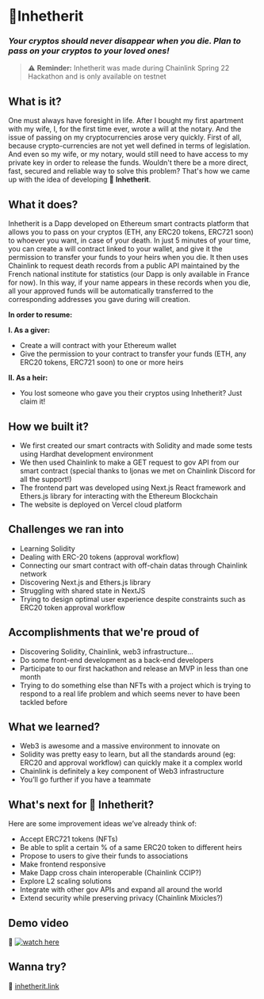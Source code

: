 # **🌈Inhetherit**
### _Your cryptos should never disappear when you die. Plan to pass on your cryptos to your loved ones!_

> ⚠️ **Reminder:** Inhetherit was made during Chainlink Spring 22 Hackathon and is only available on testnet 

## What is it?
One must always have foresight in life. After I bought my first apartment with my wife, I, for the first time ever, wrote a will at the notary. And the issue of passing on my cryptocurrencies arose very quickly. First of all, because crypto-currencies are not yet well defined in terms of legislation. And even so my wife, or my notary, would still need to have access to my private key in order to release the funds. Wouldn't there be a more direct, fast, secured and reliable way to solve this problem? That's how we came up with the idea of developing 🌈 **Inhetherit**. 

## What it does?
Inhetherit is a Dapp developed on Ethereum smart contracts platform that allows you to pass on your cryptos (ETH, any ERC20 tokens, ERC721 soon) to whoever you want, in case of your death. In just 5 minutes of your time, you can create a will contract linked to your wallet, and give it the permission to transfer your funds to your heirs when you die. It then uses Chainlink to request death records from a public API maintained by the French national institute for statistics (our Dapp is only available in France for now). In this way, if your name appears in these records when you die, all your approved funds will be automatically transferred to the corresponding addresses you gave during will creation. 

**In order to resume:**

**I. As a giver:**
- Create a will contract with your Ethereum wallet
- Give the permission to your contract to transfer your funds (ETH, any ERC20 tokens, ERC721 soon) to one or more heirs

**II. As a heir:**
- You lost someone who gave you their cryptos using Inhetherit? Just claim it!

## How we built it?
- We first created our smart contracts with Solidity and made some tests using Hardhat development environment
- We then used Chainlink to make a GET request to gov API from our smart contract (special thanks to Ijonas we met on Chainlink Discord for all the support!)
- The frontend part was developed using Next.js React framework and Ethers.js library for interacting with the Ethereum Blockchain
- The website is deployed on Vercel cloud platform

## Challenges we ran into
- Learning Solidity
- Dealing with ERC-20 tokens (approval workflow)
- Connecting our smart contract with off-chain datas through Chainlink network
- Discovering Next.js and Ethers.js library
- Struggling with shared state in NextJS
- Trying to design optimal user experience despite constraints such as ERC20 token approval workflow

## Accomplishments that we're proud of
- Discovering Solidity, Chainlink, web3 infrastructure…
- Do some front-end development as a back-end developers
- Participate to our first hackathon and release an MVP in less than one month
- Trying to do something else than NFTs with a project which is trying to respond to a real life problem and which seems never to have been tackled before

## What we learned?
- Web3 is awesome and a massive environment to innovate on
- Solidity was pretty easy to learn, but all the standards around (eg: ERC20 and approval workflow) can quickly make it a complex world
- Chainlink is definitely a key component of Web3 infrastructure
- You’ll go further if you have a teammate

## What's next for 🌈 Inhetherit?
Here are some improvement ideas we’ve already think of:
- Accept ERC721 tokens (NFTs)
- Be able to split a certain % of a same ERC20 token to different heirs
- Propose to users to give their funds to associations
- Make frontend responsive
- Make Dapp cross chain interoperable (Chainlink CCIP?)
- Explore L2 scaling solutions
- Integrate with other gov APIs and expand all around the world
- Extend security while preserving privacy (Chainlink Mixicles?)

## Demo video
🎥 [![watch here](https://i.ibb.co/fpfS4FM/Capture-d-e-cran-2022-05-16-a-14-35-48.png)](https://www.youtube.com/watch?v=9KKFVsAiAqU)

## Wanna try? 
🔗 [inhetherit.link](https://www.inhetherit.link)
